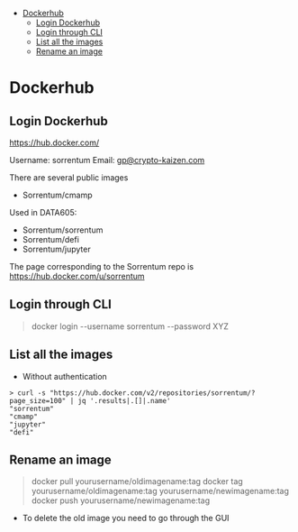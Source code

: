 

<!-- toc -->

- [Dockerhub](#dockerhub)
  * [Login Dockerhub](#login-dockerhub)
  * [Login through CLI](#login-through-cli)
  * [List all the images](#list-all-the-images)
  * [Rename an image](#rename-an-image)

<!-- tocstop -->

# Dockerhub

## Login Dockerhub

https://hub.docker.com/

Username: sorrentum Email: gp@crypto-kaizen.com

There are several public images

- Sorrentum/cmamp

Used in DATA605:

- Sorrentum/sorrentum
- Sorrentum/defi
- Sorrentum/jupyter

The page corresponding to the Sorrentum repo is
https://hub.docker.com/u/sorrentum

## Login through CLI

> docker login --username sorrentum --password XYZ

## List all the images

- Without authentication
```
> curl -s "https://hub.docker.com/v2/repositories/sorrentum/?page_size=100" | jq '.results|.[]|.name'
"sorrentum"
"cmamp"
"jupyter"
"defi"
```

## Rename an image

> docker pull yourusername/oldimagename:tag docker tag
> yourusername/oldimagename:tag yourusername/newimagename:tag docker push
> yourusername/newimagename:tag

- To delete the old image you need to go through the GUI
